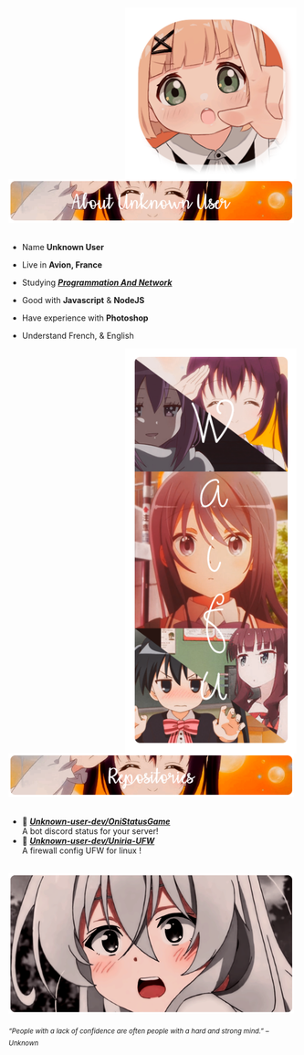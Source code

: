 <div>
<img src="Profile.png" width="300" align="right" />
<br/>
<img src="Github.png" width="500" />
<br/>
<br/>
  
- Name **Unknown User**

- Live in **Avion, France**

- Studying [***Programmation And Network***](https://www.eccouncil.org/programs/certified-network-security-course/)

- Good with **Javascript** & **NodeJS**

- Have experience with **Photoshop**

- Understand French, & English
<img src="Waifu.png" width="300" align="right" />
<br/>
<img src="Repo.png" width="500" />
<br/>
<br/>
  
- 📗 [***Unknown-user-dev/OniStatusGame***](https://github.com/Unknown-user-dev/OniStatusGame) <br/>
  A bot discord status for your server!
- 📘 [***Unknown-user-dev/Uniria-UFW***](https://github.com/Unknown-user-dev/Uniria-UFW) <br/>
  A firewall config UFW for linux !

<br/>
<img src="banner.png" width="500" /><br/>
  
<sub> *“People with a lack of confidence are often people with a hard and strong mind.” – Unknown* </sub>
</div>

